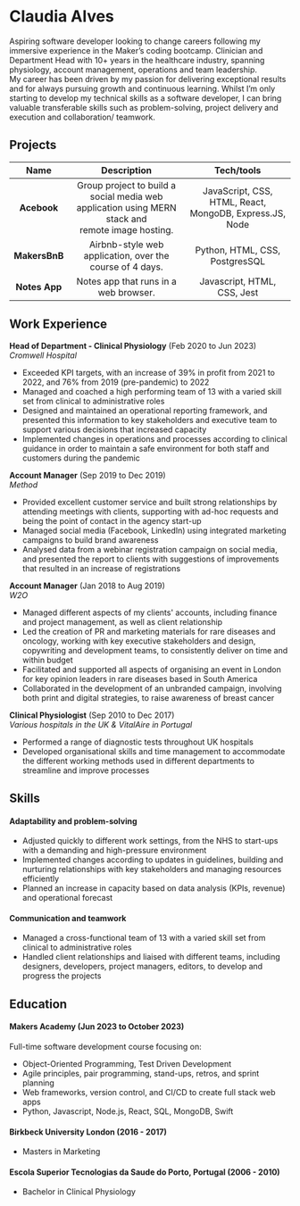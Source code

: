 # Claudia Alves

Aspiring software developer looking to change careers following my immersive experience in the Maker’s coding bootcamp. Clinician and Department Head with 10+ years in the healthcare industry, spanning physiology, account management, operations and team leadership.<br>
My career has been driven by my passion for delivering exceptional results and for always pursuing growth and continuous learning. Whilst I’m only starting to develop my technical skills as a software developer, I can bring valuable transferable skills such as problem-solving, project delivery and execution and collaboration/ teamwork.


## Projects

| Name      |  Description    | Tech/tools                  |
| :---:         | :---:                                 | :---:                       |
| **Acebook**   | Group project to build a social media web application using MERN stack and<br>remote image hosting. | JavaScript, CSS, HTML, React, MongoDB, Express.JS, Node |
| **MakersBnB** | Airbnb-style web application, over the course of 4 days. | Python, HTML, CSS, PostgresSQL  |    
| **Notes App** | Notes app that runs in a web browser. | Javascript, HTML, CSS, Jest | 


## Work Experience

**Head of Department - Clinical Physiology** (Feb 2020 to Jun 2023)  
_Cromwell Hospital_

- Exceeded KPI targets, with an increase of 39% in profit from 2021 to 2022, and 76% from 2019 (pre-pandemic) to 2022 
- Managed and coached a high performing team of 13 with a varied skill set from clinical to administrative roles 
- Designed and maintained an operational reporting framework, and presented this information to key stakeholders and executive team to support various decisions that increased capacity
- Implemented changes in operations and processes according to clinical guidance in order to maintain a safe environment for both staff and customers during the pandemic


**Account Manager** (Sep 2019 to Dec 2019)  
_Method_

- Provided excellent customer service and built strong relationships by attending meetings with clients, supporting with ad-hoc requests and being the point of contact in the agency start-up 
- Managed social media (Facebook, LinkedIn) using integrated marketing campaigns to build brand awareness
- Analysed data from a webinar registration campaign on social media, and presented the report to clients with suggestions of improvements that resulted in an increase of registrations


**Account Manager** (Jan 2018 to Aug 2019)  
_W2O_

- Managed different aspects of my clients' accounts, including finance and project management, as well as client relationship
- Led the creation of PR and marketing materials for rare diseases and oncology, working with key executive stakeholders and design, copywriting and development teams, to consistently deliver on time and within budget 
- Facilitated and supported all aspects of organising an event in London for key opinion leaders in rare diseases based in South America
- Collaborated in the development of an unbranded campaign, involving both print and digital strategies, to raise awareness of breast cancer


**Clinical Physiologist** (Sep 2010 to Dec 2017)  
_Various hospitals in the UK & VitalAire in Portugal_

- Performed a range of diagnostic tests throughout UK hospitals
- Developed organisational skills and time management to accommodate the different working methods used in different departments to streamline and improve processes


## Skills

#### Adaptability and problem-solving

- Adjusted quickly to different work settings, from the NHS to start-ups with a demanding and high-pressure environment 
- Implemented changes according to updates in guidelines, building and nurturing relationships with key stakeholders and managing resources efficiently 
- Planned an increase in capacity based on data analysis (KPIs, revenue) and operational forecast

#### Communication and teamwork
- Managed a cross-functional team of 13 with a varied skill set from clinical to administrative roles
- Handled client relationships and liaised with different teams, including designers, developers, project managers, editors, to develop and progress the projects


## Education

#### Makers Academy (Jun 2023 to October 2023)
Full-time software development course focusing on:
- Object-Oriented Programming, Test Driven Development
- Agile principles, pair programming, stand-ups, retros, and sprint planning
- Web frameworks, version control, and CI/CD to create full stack web apps
- Python, Javascript, Node.js, React, SQL, MongoDB, Swift


#### Birkbeck University London (2016 - 2017)
- Masters in Marketing


#### Escola Superior Tecnologias da Saude do Porto, Portugal (2006 - 2010)
- Bachelor in Clinical Physiology

